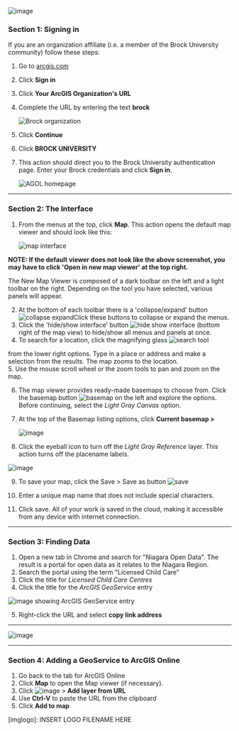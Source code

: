 ![image](https://github.com/user-attachments/assets/c4db24f0-6608-4e7c-b957-baf555618400)


### Section 1: Signing in  

If you are an organization affiliate (i.e. a member of the Brock University community) follow these steps:  

1. Go to [arcgis.com](https://arcgis.com)    
2. Click **Sign in** 
3. Click **Your ArcGIS Organization's URL**  
4. Complete the URL by entering the text **brock**  

   ![Brock organization](https://github.com/user-attachments/assets/f0e4734a-af23-4c53-8dbe-480d79e5048e)


6. Click **Continue**
7. Click **BROCK UNIVERSITY**    
8. This action should direct you to the Brock University authentication page. Enter your Brock credentials and click **Sign in**.  

   ![AGOL homepage](https://github.com/user-attachments/assets/278a64c5-8e09-43a8-98f3-ba8f89c476fb)


---

### Section 2: The Interface  

1. From the menus at the top, click **Map**. This action opens the default map viewer and should look like this:  

   ![map interface](https://github.com/user-attachments/assets/f3a9bb80-913c-41be-82b5-f91160245f9d)
   
**NOTE: If the default viewer does not look like the above screenshot, you may have to click 'Open in new map viewer' at the top right.**

The New Map Viewer is composed of a dark toolbar on the left and a light toolbar on the right. Depending on the tool you have selected, various panels will appear.  

2. At the bottom of each toolbar there is a 'collapse/expand' button ![collapse expand](https://github.com/user-attachments/assets/5fc20556-3a72-4524-a3aa-c82e499db7e3)Click these buttons to collapse or expand the menus.  
3. Click the 'hide/show interface' button ![hide show interface](https://github.com/user-attachments/assets/862521a0-112f-4819-996c-408b8b6a9f26)
 (bottom right of the map view) to hide/show all menus and panels at once.  
4. To search for a location, click the magnifying glass ![search tool](https://github.com/user-attachments/assets/916f116a-04ba-46f1-8695-50bc431fcee6)

 from the lower right options. Type in a place or address and make a selection from the results. The map zooms to the location.  
5. Use the mouse scroll wheel or the zoom tools to pan and zoom on the map.

   
6. The map viewer provides ready-made basemaps to choose from. Click the basemap button ![basemap](https://github.com/user-attachments/assets/19cfb864-e626-4c41-a079-f1f9feea030f)
 on the left and explore the options. Before continuing, select the *Light Gray Canvas* option.  
7. At the top of the Basemap listing options, click **Current basemap >**  

   ![image](https://github.com/user-attachments/assets/e7752855-1d40-46d4-864e-608bc8301d7c)

8. Click the eyeball icon to turn off the *Light Gray Reference* layer. This action turns off the placename labels.

![image](https://user-images.githubusercontent.com/45638590/167662115-387d0255-a598-4264-9da9-7823f56d6636.png) 
    
9. To save your map, click the Save > Save as button ![save](https://github.com/user-attachments/assets/f92f9236-bf20-4853-a5a3-cff3c71e8dca)

10. Enter a unique map name that does not include special characters. 
11. Click save. All of your work is saved in the cloud, making it accessible from any device with internet connection.  

---

### Section 3: Finding Data

1. Open a new tab in Chrome and search for "Niagara Open Data". The result is a portal for open data as it relates to the Niagara Region.
2. Search the portal using the term "Licensed Child Care"
3. Click the title for *Licensed Child Care Centres*
4. Click the title for the *ArcGIS GeoService* entry

![image showing ArcGIS GeoService entry](https://github.com/user-attachments/assets/0a532876-ec7a-46c0-a2e1-9211f97f6b34)

5. Right-click the URL and select **copy link address**
---
![image](https://github.com/user-attachments/assets/905c1842-a258-4080-9093-b4e01d37b34b)

---

### Section 4: Adding a GeoService to ArcGIS Online

1. Go back to the tab for ArcGIS Online
2. Click **Map** to open the Map viewer (if necessary).
3. Click ![image](https://github.com/user-attachments/assets/ea29e4da-56ef-48ed-96ac-8f7260473987) > **Add layer from URL**
4. Use **Ctrl-V** to paste the URL from the clipboard
5. Click **Add to map**







<!--- Please use reference style images so that it is easier to update pictures later --->

[imglogo]: INSERT LOGO FILENAME HERE

